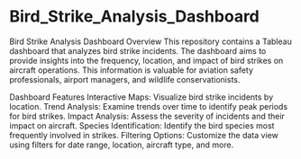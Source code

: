 # Bird_Strike_Analysis_Dashboard
Bird Strike Analysis Dashboard
Overview
This repository contains a Tableau dashboard that analyzes bird strike incidents. The dashboard aims to provide insights into the frequency, location, and impact of bird strikes on aircraft operations. 
This information is valuable for aviation safety professionals, airport managers, and wildlife conservationists.

Dashboard Features
Interactive Maps: Visualize bird strike incidents by location.
Trend Analysis: Examine trends over time to identify peak periods for bird strikes.
Impact Analysis: Assess the severity of incidents and their impact on aircraft.
Species Identification: Identify the bird species most frequently involved in strikes.
Filtering Options: Customize the data view using filters for date range, location, aircraft type, and more.






